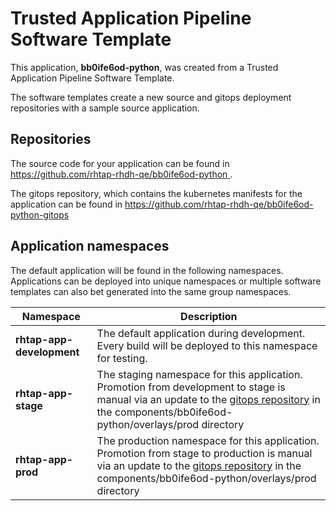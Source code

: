 # Trusted Application Pipeline Software Template

This application, **bb0ife6od-python**, was created from a Trusted Application Pipeline Software Template.

The software templates create a new source and gitops deployment repositories with a sample source application. 

## Repositories

The source code for your application can be found in [https://github.com/rhtap-rhdh-qe/bb0ife6od-python ](https://github.com/rhtap-rhdh-qe/bb0ife6od-python ).
 
The gitops repository, which contains the kubernetes manifests for the application can be found in 
[https://github.com/rhtap-rhdh-qe/bb0ife6od-python-gitops ](https://github.com/rhtap-rhdh-qe/bb0ife6od-python-gitops ) 

## Application namespaces 

The default application will be found in the following namespaces. Applications can be deployed into unique namespaces or multiple software templates can also bet generated into the same group namespaces.  

|  Namespace   |  Description   |  
| -------- | -------- |   
| **rhtap-app-development** | The default application during development. Every build will be deployed to this namespace for testing. | 
| **rhtap-app-stage** | The staging namespace for this application. Promotion from development to stage is manual via an update to the [gitops repository](https://github.com/rhtap-rhdh-qe/bb0ife6od-python-gitops ) in the components/bb0ife6od-python/overlays/prod directory |  
| **rhtap-app-prod** | The production namespace for this application. Promotion from stage to production is manual via an update to the [gitops repository](https://github.com/rhtap-rhdh-qe/bb0ife6od-python-gitops ) in the components/bb0ife6od-python/overlays/prod directory | 